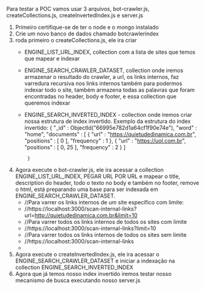 
Para testar a POC vamos usar 3 arquivos, bot-crawler.js, createCollections.js, createInvertedIndex.js e server.js

1) Primeiro certifique-se de ter o node e o mongo instalado
2) Crie um novo banco de dados chamado botcrawlerindex
3) roda primeiro o createCollections.js, ele ira criar
   - ENGINE_LIST_URL_INDEX, collection com a lista de sites que temos que mapear e indexar
   - ENGINE_SEARCH_CRAWLER_DATASET, collection onde iremos armazenar o resultado do crawler, a url, os links internos, faz varredura recursiva nos links internos também para podermos indexar todo o site, também 
     armazena todas as palavras que foram encontradas no header, body e footer, e essa collection que queremos indexar
   - ENGINE_SEARCH_INVERTED_INDEX - collection onde iremos criar nossa estrutura de index invertido.
        Exemplo da estrutura do index invertido:
            {
              "_id" : ObjectId("66995e782d1a64cf1f90e74e"),
              "word" : "home",
              "documents" : [
                  {
                      "url" : "https://quietudedinamica.com.br",
                      "positions" : [
                          0
                      ],
                      "frequency" : 1
                  },
                 {
                      "url" : "https://uol.com.br",
                      "positions" : [
                          0,
                         25
                      ],
                      "frequency" : 2
                  }
              ]
        
          }
4) Agora execute o bot-crawler.js, ele ira acessar a collection ENGINE_LIST_URL_INDEX, PEGAR URL POR URL e mapear o title, description do header, todo o texto no body e também no footer, remove o html, está preparando uma base para ser indexada em ENGINE_SEARCH_CRAWLER_DATASET.
   - //Para varrer os links internos de um site específico com limite:
   - //https://localhost:3000/scan-internal-links?url=http://quietudedinamica.com.br&limit=10
   - //Para varrer todos os links internos de todos os sites com limite
   - //https://localhost:3000/scan-internal-links?limit=10
   - //Para varrer todos os links internos de todos os sites sem limite
   - //https://localhost:3000/scan-internal-links
   - 
6) Agora execute o createInvertedIndex.js, ele ira acessar o ENGINE_SEARCH_CRAWLER_DATASET e iniciar a indexação na collection ENGINE_SEARCH_INVERTED_INDEX
7) Agora que já temos nosso index invertido iremos testar nosso mecanismo de busca executando nosso server.js 
   
